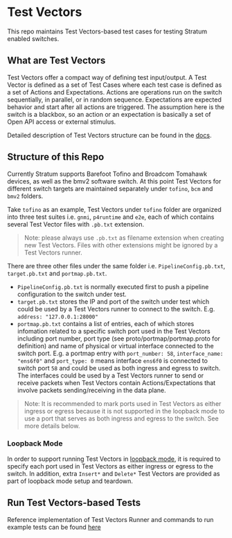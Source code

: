 # Test Vectors

This repo maintains Test Vectors-based test cases for testing Stratum enabled switches.

## What are Test Vectors

Test Vectors offer a compact way of defining test input/output. A Test Vector is defined as a set of Test Cases where each test case is defined as a set of Actions and Expectations. Actions are operations run on the switch sequentially, in parallel, or in random sequence. Expectations are expected behavior and start after all actions are triggered. The assumption here is the switch is a blackbox, so an action or an expectation is basically a set of Open API access or external stimulus.

Detailed description of Test Vectors structure can be found in the [docs](docs/testvectors_overview.md).

## Structure of this Repo

Currently Stratum supports Barefoot Tofino and Broadcom Tomahawk devices, as well as the bmv2 software switch. At this point Test Vectors for different switch targets are maintained separately under `tofino`, `bcm` and `bmv2` folders.

Take `tofino` as an example, Test Vectors under `tofino` folder are organized into three test suites i.e. `gnmi`, `p4runtime` and `e2e`, each of which contains several Test Vector files with `.pb.txt`  extension.

> Note: please always use `.pb.txt` as filename extension when creating new Test Vectors. Files with other extensions might be ignored by a Test Vectors runner.

There are three other files under the same folder i.e. `PipelineConfig.pb.txt`, `target.pb.txt` and `portmap.pb.txt`.
* `PipelineConfig.pb.txt` is normally executed first to push a pipeline configuration to the switch under test.
* `target.pb.txt` stores the IP and port of the switch under test which could be used by a Test Vectors runner to connect to the switch. E.g. `address: "127.0.0.1:28000"`
* `portmap.pb.txt` contains a list of entries, each of which stores infomation related to a specific switch port used in the Test Vectors including port number, port type (see proto/portmap/portmap.proto for definition) and name of physical or virtual interface connected to the switch port. E.g. a portmap entry with `port_number: 58`, `interface_name: "ens6f0"` and `port_type: 0` means interface `ens6f0` is connected to switch port `58` and could be used as both ingress and egress to switch. The interfaces could be used by a Test Vectors runner to send or receive packets when Test Vectors contain Actions/Expectations that involve packets sending/receiving in the data plane.
> Note: It is recommended to mark ports used in Test Vectors as either ingress or egress because it is not supported in the loopback mode to use a port that serves as both ingress and egress to the switch. See more details below.

### Loopback Mode

In order to support running Test Vectors in [loopback mode](https://github.com/stratum/testvectors-runner/blob/master/docs/loopback.md), it is required to specify each port used in Test Vectors as either ingress or egress to the switch. In addition, extra `Insert*` and `Delete*` Test Vectors are provided as part of loopback mode setup and teardown.

## Run Test Vectors-based Tests

Reference implementation of Test Vectors Runner and commands to run example tests can be found [here](https://github.com/stratum/testvectors-runner)
